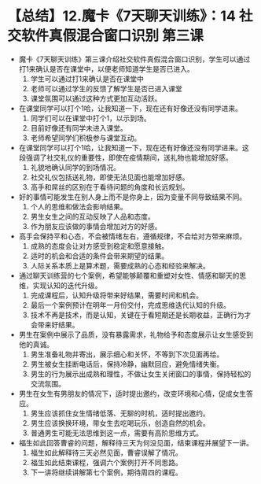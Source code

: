 # 【总结】12.魔卡《7天聊天训练》：14 社交软件真假混合窗口识别 第三课

-   魔卡《7天聊天训练》第三课介绍社交软件真假混合窗口识别，学生可以通过打1来确认是否在课堂中，以便老师知道学生是否已进入。
    1.  学生可以通过打1来确认是否在课堂中
    2.  老师可以通过学生的反馈了解学生是否已进入课堂
    3.  课堂氛围可以通过这种方式更加互动活跃。
-   在课堂同学可以打个1哈，让我知道一下，现在还有好像还没有同学进来。
    1.  同学们可以在课堂中打个1，以示到场。
    2.  目前好像还有同学未进入课堂。
    3.  老师希望同学们积极参与课堂互动。
-   在课堂同学可以打个1哈，让我知道一下，现在还有好像还没有同学进来。这段强调了社交礼仪的重要性，即使在疫情期间，送礼物也能增加好感。
    1.  礼貌地确认同学的到场情况。
    2.  社交礼仪包括送礼物，即使无法见面也能增加好感。
    3.  高手和屌丝的区别在于看待问题的角度和长远规划。
-   好的事情可能发生在别人身上而不是你身上，因为变量不同导致结果不同。
    1.  个人的思维和做法会影响结果。
    2.  男生女生之间的互动反映了人品和态度。
    3.  作为朋友应该做的事情会增加对方的好感。
-   高手会保持平和心态，不会被情绪左右，遵循规律，不会给对方带来麻烦。
    1.  成熟的态度会让对方感受到稳定和愿意接触。
    2.  适时的机会和合适的条件会带来期望的结果。
    3.  人际关系本质上是算术题，需要成熟的心态和经验来解决。
-   通过聊天训练营的七个案例，希望能够颠覆和重塑对女性、情感和聊天的思维，实现认知的迭代升级。
    1.  完成课程后，认知升级将带来好结果，需要时间和机会。
    2.  最后一个案例预计在明年一月份交付，完成思维迭代认知的升级。
    3.  技术不再是技术，而是认知，关键在于看短期还是长期收益，正确行为才会带来好结果。
-   男生在案例中展示了品质，没有暴露需求，礼物给予和态度展示让女生感受到他的真诚。
    1.  男生准备礼物并寄出，展示细心和关怀，不等到下次见面再给。
    2.  男生被女生挂断电话后，保持冷静，幽默回应，避免情绪失衡。
    3.  男生的行为展示出成熟和理性，不做让女生关闭窗口的事情，保持轻松的交流氛围。
-   男生在女生有男朋友的情况下，适时提出邀约，改变环境和心情，促成女生答应。
    1.  男生应该抓住女生情绪低落、无聊的时机，适时提出邀约。
    2.  男生应该换换环境，带女生去吃喝玩乐，创造自然的机会。
    3.  普通男生可能无法思维到这一点，需要有高阶思维方式。
-   福生如此回答曹睿的问题，解释待三天为何没见面，结束课程并展望下一讲。
    1.  福生如此解释待三天必然见面，曹睿误解了情况。
    2.  福生如此结束课程，强调六个案例打开不同思路。
    3.  下一讲将继续讲解第七个案例，期待周四的课程。